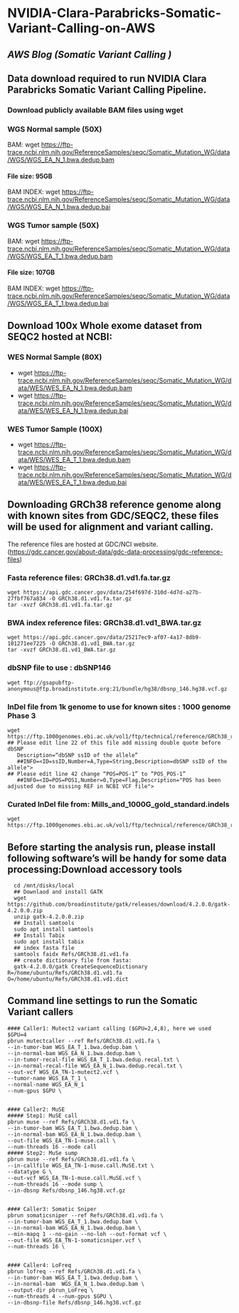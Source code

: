 # NVIDIA-Clara-Parabricks-Somatic-Variant-Calling-on-AWS
## _AWS Blog (Somatic Variant Calling )_

## Data download required to run NVIDIA Clara Parabricks Somatic Variant Calling Pipeline.
### Download publicly available BAM files using wget
### WGS Normal sample (50X)
BAM: wget https://ftp-trace.ncbi.nlm.nih.gov/ReferenceSamples/seqc/Somatic_Mutation_WG/data/WGS/WGS_EA_N_1.bwa.dedup.bam
#### File size: 95GB
BAM INDEX: wget https://ftp-trace.ncbi.nlm.nih.gov/ReferenceSamples/seqc/Somatic_Mutation_WG/data/WGS/WGS_EA_N_1.bwa.dedup.bai
### WGS Tumor sample (50X)
BAM: wget https://ftp-trace.ncbi.nlm.nih.gov/ReferenceSamples/seqc/Somatic_Mutation_WG/data/WGS/WGS_EA_T_1.bwa.dedup.bam
#### File size: 107GB
BAM INDEX: wget https://ftp-trace.ncbi.nlm.nih.gov/ReferenceSamples/seqc/Somatic_Mutation_WG/data/WGS/WGS_EA_T_1.bwa.dedup.bai
 
## Download 100x Whole exome dataset from SEQC2 hosted at NCBI:
### WES Normal Sample (80X)
 - wget https://ftp-trace.ncbi.nlm.nih.gov/ReferenceSamples/seqc/Somatic_Mutation_WG/data/WES/WES_EA_N_1.bwa.dedup.bam
 - wget https://ftp-trace.ncbi.nlm.nih.gov/ReferenceSamples/seqc/Somatic_Mutation_WG/data/WES/WES_EA_N_1.bwa.dedup.bai

### WES Tumor Sample (100X)
 - wget https://ftp-trace.ncbi.nlm.nih.gov/ReferenceSamples/seqc/Somatic_Mutation_WG/data/WES/WES_EA_T_1.bwa.dedup.bam
 - wget https://ftp-trace.ncbi.nlm.nih.gov/ReferenceSamples/seqc/Somatic_Mutation_WG/data/WES/WES_EA_T_1.bwa.dedup.bai
 
## Downloading GRCh38 reference genome along with known sites from GDC/SEQC2, these files will be used for alignment and variant calling.
The reference files are hosted at GDC/NCI website. (https://gdc.cancer.gov/about-data/gdc-data-processing/gdc-reference-files)
###	Fasta reference files: GRCh38.d1.vd1.fa.tar.gz
    wget https://api.gdc.cancer.gov/data/254f697d-310d-4d7d-a27b-27fbf767a834 -O GRCh38.d1.vd1.fa.tar.gz
    tar -xvzf GRCh38.d1.vd1.fa.tar.gz
###	BWA index reference files: GRCh38.d1.vd1_BWA.tar.gz
    wget https://api.gdc.cancer.gov/data/25217ec9-af07-4a17-8db9-101271ee7225 -O GRCh38.d1.vd1_BWA.tar.gz
    tar -xvzf GRCh38.d1.vd1_BWA.tar.gz 
    
### dbSNP file to use : dbSNP146
    wget ftp://gsapubftp-anonymous@ftp.broadinstitute.org:21/bundle/hg38/dbsnp_146.hg38.vcf.gz
### InDel file from 1k genome to use for known sites : 1000 genome Phase 3
    wget https://ftp.1000genomes.ebi.ac.uk/vol1/ftp/technical/reference/GRCh38_reference_genome/other_mapping_resources/ALL.wgs.1000G_phase3.GRCh38.ncbi_remapper.20150424.shapeit2_indels.vcf.gz
    ## Please edit line 22 of this file add missing double quote before dbSNP
       Description=“dbSNP ssID of the allele” 
       ##INFO=<ID=ssID,Number=A,Type=String,Description=dbSNP ssID of the allele">
    ## Please edit line 42 change “POS=POS-1” to “POS_POS-1”
       ##INFO=<ID=POS=POS1,Number=0,Type=Flag,Description="POS has been adjusted due to missing REF in NCBI VCF file">
### Curated InDel file from: Mills_and_1000G_gold_standard.indels
    wget https://ftp.1000genomes.ebi.ac.uk/vol1/ftp/technical/reference/GRCh38_reference_genome/other_mapping_resources/Mills_and_1000G_gold_standard.indels.b38.primary_assembly.vcf.gz

##	Before starting the analysis run, please install following software’s will be handy for some data processing:Download accessory tools 
```
  cd /mnt/disks/local
  ## Downlaod and install GATK 
  wget https://github.com/broadinstitute/gatk/releases/download/4.2.0.0/gatk-4.2.0.0.zip
  unzip gatk-4.2.0.0.zip
  ## Install samtools
  sudo apt install samtools
  ## Install Tabix
  sudo apt install tabix
  ## index fasta file
  samtools faidx Refs/GRCh38.d1.vd1.fa
  ## create dictionary file from fasta: 
  gatk-4.2.0.0/gatk CreateSequenceDictionary R=/home/ubuntu/Refs/GRCh38.d1.vd1.fa O=/home/ubuntu/Refs/GRCh38.d1.vd1.dict
```


## Command line settings to run the Somatic Variant callers

```
#### Caller1: Mutect2 variant calling ($GPU=2,4,8), here we used $GPU=4
pbrun mutectcaller --ref Refs/GRCh38.d1.vd1.fa \
--in-tumor-bam WGS_EA_T_1.bwa.dedup.bam \
--in-normal-bam WGS_EA_N_1.bwa.dedup.bam \
--in-tumor-recal-file WGS_EA_T_1.bwa.dedup.recal.txt \
--in-normal-recal-file WGS_EA_N_1.bwa.dedup.recal.txt \
--out-vcf WGS_EA_TN-1-mutect2.vcf \
--tumor-name WGS_EA_T_1 \
--normal-name WGS_EA_N_1
--num-gpus $GPU \


#### Caller2: MuSE
##### Step1: MuSE call
pbrun muse --ref Refs/GRCh38.d1.vd1.fa \
--in-tumor-bam WGS_EA_T_1.bwa.dedup.bam \
--in-normal-bam WGS_EA_N_1.bwa.dedup.bam \
--out-file WGS_EA_TN-1-muse.call \
--num-threads 16 --mode call
##### Step2: MuSe sump 
pbrun muse --ref Refs/GRCh38.d1.vd1.fa \
--in-callfile WGS_EA_TN-1-muse.call.MuSE.txt \
--datatype G \
--out-vcf WGS_EA_TN-1-muse.call.MuSE.vcf \
--num-threads 16 --mode sump \
--in-dbsnp Refs/dbsnp_146.hg38.vcf.gz


#### Caller3: Somatic Sniper
pbrun somaticsniper --ref Refs/GRCh38.d1.vd1.fa \
--in-tumor-bam WGS_EA_T_1.bwa.dedup.bam \
--in-normal-bam WGS_EA_N_1.bwa.dedup.bam \
--min-mapq 1 --no-gain --no-loh --out-format vcf \
--out-file WGS_EA_TN-1-somaticsniper.vcf \
--num-threads 16 \


#### Caller4: LoFreq
pbrun lofreq --ref Refs/GRCh38.d1.vd1.fa \
--in-tumor-bam WGS_EA_T_1.bwa.dedup.bam \
--in-normal-bam  WGS_EA_N_1.bwa.dedup.bam \
--output-dir pbrun_LoFreq \
--num-threads 4 --num-gpus $GPU \
--in-dbsnp-file Refs/dbsnp_146.hg38.vcf.gz
```
